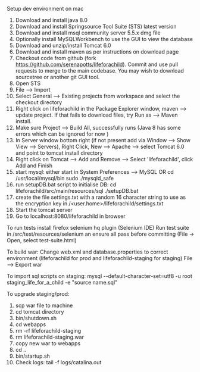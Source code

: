 Setup dev environment on mac

1. Download and install java 8.0
2. Download and install Springsource Tool Suite (STS) latest version
3. Download and install msql community server 5.5.x dmg file
4. Optionally install MySQLWorkbench to use the GUI to view the database
5. Download and unzip/install Tomcat 6.0
6. Download and install maven as per instructions on download page
7. Checkout code from github (fork https://github.com/serenapotts/lifeforachild). Commit and use pull requests to merge to the main codebase. You may wish to download sourcetree or another git GUI tool.
8. Open STS
9. File --> Import
10. Select General --> Existing projects from workspace and select the checkout directory
11. Right click on lifeforachild in the Package Explorer window, maven —> update project. If that fails to download files, try Run as --> Maven install.
12. Make sure Project --> Build All, successfully runs (Java 8 has some errors which can be ignored for now )
13. In Server window bottom right (if not present add via Window --> Show View --> Servers), Right Click, New —> Apache —> select Tomcat 6.0 and point to tomcat install directory
14. Right click on Tomcat --> Add and Remove --> Select 'lifeforachild', click Add and Finish
14. start mysql: 
either start in System Preferences --> MySQL OR 
cd /usr/local/mysql/bin
sudo ./mysqld_safe
15. run setupDB.bat script to initialise DB:
cd lifeforachild/src/main/resources/sql
./setupDB.bat
16. create the file settings.txt with a random 16 character string to use as the encryption key in /<user.home>/lifeforachild/settings.txt
17. Start the tomcat server
18. Go to localhost:8080/lifeforachild in browser

To run tests install firefox selenium hq plugin (Selenium IDE)
Run test suite in /src/test/resources/selenium an ensure all pass before committing (File -> Open, select test-suite.html)

To build war:
Change web.xml and database.properties to correct environment (lifeforachild for prod and lifeforachild-staging for staging)
File --> Export war

To import sql scripts on staging:
mysql --default-character-set=utf8 -u root staging_life_for_a_child -e "source name.sql"

To upgrade staging/prod:

1. scp war file to machine
2. cd tomcat directory
3. bin/shutdown.sh  
4. cd webapps
4. rm -rf lifeforachild-staging
5. rm lifeforachild-staging.war
6. copy new war to webapps
7. cd ..
8. bin/startup.sh
9. Check logs: tail -f logs/catalina.out



